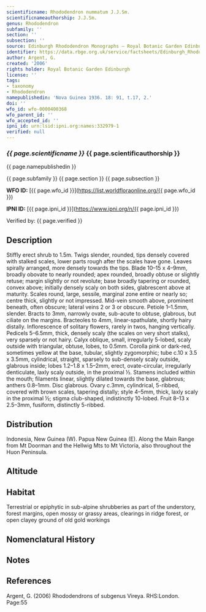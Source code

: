```yaml
---
scientificname: Rhododendron nummatum J.J.Sm.
scientificnameauthorship: J.J.Sm.
genus: Rhododendron
subfamily: ''
section: ''
subsection: ''
source: Edinburgh Rhododendron Monographs – Royal Botanic Garden Edinburgh
identifier: https://data.rbge.org.uk/service/factsheets/Edinburgh_Rhododendron_Monographs.xhtml
author: Argent, G.
created: '2006'
rights holder: Royal Botanic Garden Edinburgh
license: ''
tags:
- taxonomy
- Rhododendron
namepublishedin: 'Nova Guinea 1936. 18: 91, t.17, 2.'
doi: ''
wfo_id: wfo-0000400368
wfo_parent_id: ''
wfo_accepted_id: ''
ipni_id: urn:lsid:ipni.org:names:332979-1
verified: null
---
```

### _{{ page.scientificname }}_ {{ page.scientificauthorship }}
 {{ page.namepublishedin }}

{{ page.subfamily }} {{ page.section }} {{ page.subsection }}

**WFO ID:** [{{ page.wfo_id }}](https://list.worldfloraonline.org/{{ page.wfo_id }})

**IPNI ID:** [{{ page.ipni_id }}](https://www.ipni.org/n/{{ page.ipni_id }})

Verified by: {{ page.verified }}



## Description
Stiffly erect shrub to 1.5m. Twigs slender, rounded, tips densely covered with stalked scales, lower parts rough after the scales have gone. Leaves spirally arranged, more densely towards the tips. Blade 10–15 x 4–9mm, broadly obovate to nearly rounded; apex rounded, broadly obtuse or slightly retuse; margin slightly or not revolute; base broadly tapering or rounded, convex above; initially densely scaly on both sides, glabrescent above at maturity. Scales round, large, sessile, marginal zone entire or nearly so; centre thick, slightly or not impressed. Mid-vein smooth above, prominent beneath, often obscure; lateral veins 2 or 3 or obscure. Petiole 1–1.5mm, slender. Bracts to 3mm, narrowly ovate, sub-acute to obtuse, glabrous, but ciliate on the margins. Bracteoles to 4mm, linear-spathulate, shortly hairy distally. Inflorescence of solitary flowers, rarely in twos, hanging vertically. Pedicels 5–6.5mm, thick, densely scaly (the scales on very short stalks), very sparsely or not hairy. Calyx oblique, small, irregularly 5-lobed, scaly outside with triangular, obtuse, lobes, to 0.5mm. Corolla pink or dark-red, sometimes yellow at the base, tubular, slightly zygomorphic; tube c.10 x 3.5 x 3.5mm, cylindrical, straight, sparsely to sub-densely scaly outside, glabrous inside; lobes 1.2–1.8 x 1.5–2mm, erect, ovate-circular, irregularly denticulate, laxly scaly outside, in the proximal ½. Stamens included within the mouth; filaments linear, slightly dilated towards the base, glabrous; anthers 0.8–1mm. Disc glabrous. Ovary c.3mm, cylindrical, 5-ribbed, covered with brown scales, tapering distally; style 4–5mm, thick, laxly scaly in the proximal ½; stigma club-shaped, indistinctly 10-lobed. Fruit 8–13 x 2.5–3mm, fusiform, distinctly 5-ribbed.

## Distribution
Indonesia, New Guinea (W). Papua New Guinea (E). Along the Main Range from Mt Doorman and the Hellwig Mts to Mt Victoria, also throughout the Huon Peninsula.

## Altitude


## Habitat
Terrestrial or epiphytic in sub-alpine shrubberies as part of the understory, forest margins, open mossy or grassy areas, clearings in ridge forest, or open clayey ground of old gold workings

## Nomenclatural History

                       
## Notes


## References

Argent, G. (2006) Rhododendrons of subgenus Vireya. RHS:London. Page:55
